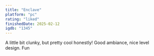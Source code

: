 ```yaml
---
title: "Enclave"
platform: "pc"
rating: "liked"
finishedDate: 2025-02-12
igdb: "1345"
---
```


A little bit clunky, but pretty cool honestly! Good ambiance, nice level design. Fun

